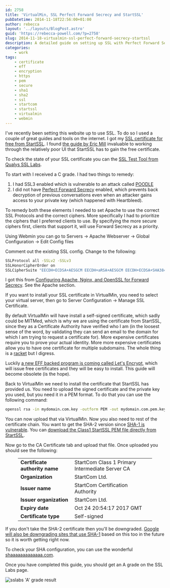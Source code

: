 ```yaml
---
id: 2758
title: 'VirtualMin, SSL Perfect Forward Secrecy and StartSSL'
pubDatetime: 2014-11-18T22:56:00+01:00
author: rebecca
layout: '../layouts/BlogPost.astro'
guid: 'https://rebecca-powell.com/?p=2758'
slug: 2014-11-18-virtualmin-ssl-perfect-forward-secrecy-startssl
description: A detailed guide on setting up SSL with Perfect Forward Secrecy using VirtualMin and StartSSL, including configuration tips and security best practices.
categories:
    - work
tags:
    - certificate
    - eff
    - encryption
    - https
    - pem
    - secure
    - sha1
    - sha2
    - ssl
    - startcom
    - startssl
    - virtualmin
    - webmin
---
```


I've recently been setting this website up to use SSL. To do so I used a couple of great guides and tools on the internet. I got my [SSL certificate for free from StartSSL](https://www.startssl.com/). I found [the guide by Eric Mill](https://konklone.com/post/switch-to-https-now-for-free) invaluable to working through the relatively poor UI that StartSSL has to gain the free certificate.

To check the state of your SSL certificate you can the [SSL Test Tool from Qualys SSL Labs](https://www.ssllabs.com/ssltest/index.html).

To start with I received a C grade. I had two things to remedy:

1. I had SSL3 enabled which is vulnerable to an attack called [POODLE](https://community.qualys.com/blogs/securitylabs/2014/10/15/ssl-3-is-dead-killed-by-the-poodle-attack)
2. I did not have [Perfect Forward Secrecy](https://www.eff.org/deeplinks/2014/04/why-web-needs-perfect-forward-secrecy) enabled, which prevents back decryption of previous conversations even when an attacker gains access to your private key (which happened with Heartbleed).

To remedy both these elements I needed to set Apache to use the correct SSL Protocols and the correct ciphers. More specifically I had to prioritize the ciphers that I preferred clients to use. By specifying the more secure ciphers first, clients that support it, will use Forward Secrecy as a priority.

Using Webmin you can go to Servers -> Apache Webserver -> Global Configuration -> Edit Config files

Comment out the existing SSL config. Change to the following:

```bash
SSLProtocol all -SSLv2 -SSLv3
SSLHonorCipherOrder on
SSLCipherSuite "EECDH+ECDSA+AESGCM EECDH+aRSA+AESGCM EECDH+ECDSA+SHA384 EECDH+ECDSA+SHA256 EECDH+aRSA+SHA384 EECDH+aRSA+SHA256 EECDH+aRSA+RC4 EECDH EDH+aRSA RC4 !aNULL !eNULL !LOW !3DES !MD5 !EXP !PSK !SRP !DSS"
```

I got this from [Configuring Apache, Nginx, and OpenSSL for Forward Secrecy](https://community.qualys.com/blogs/securitylabs/2013/08/05/configuring-apache-nginx-and-openssl-for-forward-secrecy). See the Apache section.

If you want to install your SSL certificate in VirtualMin, you need to select your virtual server, then go to Server Configuration -> Manage SSL Certificate.

By default VirtualMin will have install a self-signed certificate, which sadly could be MITMed, which is why we are using the certificate from StartSSL, since they as a Certificate Authority have verified who I am (in the loosest sense of the word, by validating they can send an email to the domain for which I am trying to request a certificate for). More expensive certificates require you to prove your actual identity. More more expensive certificates allow you to have one certificate for multiple subdomains. The whole thing is a [racket](https://news.ycombinator.com/item?id=8624415) but I digress.

Luckily [a new EFF backed program is coming called Let's Encrypt](https://www.eff.org/deeplinks/2014/11/certificate-authority-encrypt-entire-web), which will issue free certificates and they will be easy to install. This guide will become obsolete (is the hope).

Back to VirtualMin we need to install the certificate that StartSSL has provided us. You need to upload the signed certificate and the private key you used, but you need it in a PEM format. To do that you can use the following command:

```bash
openssl rsa -in mydomain.com.key -outform PEM -out mydomain.com.pem.key
```

You can now upload that via VirtualMin. Now you also need to rest of the certificate chain. You want to get the SHA-2 version since [SHA-1 is vulnerable](https://konklone.com/post/why-google-is-hurrying-the-web-to-kill-sha-1). You can [download the Class1 StartSSL PEM file directly from StartSSL](http://www.startssl.com/certs/class1/sha2/pem/sub.class1.server.sha2.ca.pem).

Now go to the CA Certificate tab and upload that file. Once uploaded you should see the following:

<figure class="wp-block-table"><table><tbody><tr><td><b>Certificate authority name</b></td><td>StartCom Class 1 Primary Intermediate Server CA</td></tr><tr><td><b>Organization</b></td><td>StartCom Ltd.</td></tr><tr><td><b>Issuer name</b></td><td>StartCom Certification Authority</td></tr><tr><td><b>Issuer organization</b></td><td>StartCom Ltd.</td></tr><tr><td><b>Expiry date</b></td><td>Oct 24 20:54:17 2017 GMT</td></tr><tr><td><b>Certificate type</b></td><td>Self-signed</td></tr></tbody></table></figure>

If you don't take the SHA-2 certificate then you'll be downgraded. [Google will also be downgrading sites that use SHA-1](http://googleonlinesecurity.blogspot.de/2014/09/gradually-sunsetting-sha-1.html) based on this too in the future so it is worth getting right now.

To check your SHA configuration, you can use the wonderful [shaaaaaaaaaaaaa.com](https://shaaaaaaaaaaaaa.com/).

Once you have completed this guide, you should get an A grade on the SSL Labs page.

![sslabs 'A' grade result](/assets/posts/ssllabs-a-grade-result.png)